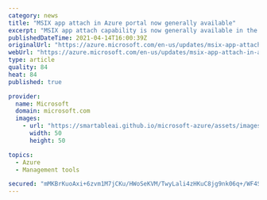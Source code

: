```yaml
---
category: news
title: "MSIX app attach in Azure portal now generally available"
excerpt: "MSIX app attach capability is now generally available in the Azure portal and is integrated with Azure Resource Manager."
publishedDateTime: 2021-04-14T16:00:39Z
originalUrl: "https://azure.microsoft.com/en-us/updates/msix-app-attach-in-azure-portal-now-generally-available/"
webUrl: "https://azure.microsoft.com/en-us/updates/msix-app-attach-in-azure-portal-now-generally-available/"
type: article
quality: 84
heat: 84
published: true

provider:
  name: Microsoft
  domain: microsoft.com
  images:
    - url: "https://smartableai.github.io/microsoft-azure/assets/images/organizations/microsoft.com-50x50.jpg"
      width: 50
      height: 50

topics:
  - Azure
  - Management tools

secured: "mMKBrKuoAxi+6zvm1M7jCKu/HWoSeKVM/TwyLali4zHKuC8jg9nk06q+/WF4S+L4bwOMVLgFC7x+tTxLIT0M9YvuwgRpbA3HOjgJNXRgF5YnAOzNQGJLHcZSLEsPUPPDWNYXXvaASI1VQGRqnOSiZ1cTafFy32XEYTn+jRlOomcwpXUcIjByWAcZhCwm6KQz9OXp4quNdDjUTgTE2xz7341rMA2Q4zcgtPpfhWS/PRezlvsUpCcswQ7ZsBM6CTKJgKjrxf5RLpPj+7CpapIjBMPQM2mPIHT4KRpWwYjXdsQPSvt90WRsXbk0trheC1Kl1gWLakzM1m2tzPMt8JXBrtvpJCAzrpQtrl7InMM2ilA=;65vNLSTRjjV71uyaeuMtSw=="
---
```


